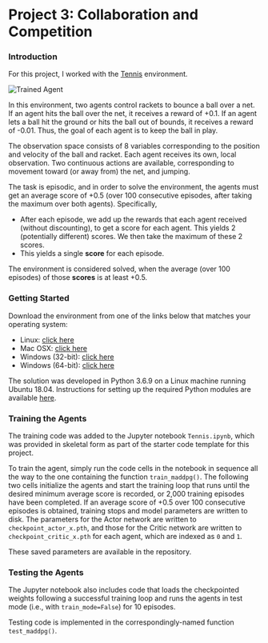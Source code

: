 [//]: # (Image References)

[image1]: https://user-images.githubusercontent.com/10624937/42135623-e770e354-7d12-11e8-998d-29fc74429ca2.gif "Trained Agent"


# Project 3: Collaboration and Competition

### Introduction

For this project, I worked with the [Tennis](https://github.com/Unity-Technologies/ml-agents/blob/master/docs/Learning-Environment-Examples.md#tennis) environment.

![Trained Agent][image1]

In this environment, two agents control rackets to bounce a ball over a net. If an agent hits the ball over the net, it receives a reward of +0.1.  If an agent lets a ball hit the ground or hits the ball out of bounds, it receives a reward of -0.01.  Thus, the goal of each agent is to keep the ball in play.

The observation space consists of 8 variables corresponding to the position and velocity of the ball and racket. Each agent receives its own, local observation.  Two continuous actions are available, corresponding to movement toward (or away from) the net, and jumping. 

The task is episodic, and in order to solve the environment, the agents must get an average score of +0.5 (over 100 consecutive episodes, after taking the maximum over both agents). Specifically,

- After each episode, we add up the rewards that each agent received (without discounting), to get a score for each agent. This yields 2 (potentially different) scores. We then take the maximum of these 2 scores.
- This yields a single **score** for each episode.

The environment is considered solved, when the average (over 100 episodes) of those **scores** is at least +0.5.

### Getting Started

Download the environment from one of the links below that matches your operating system:

* Linux: [click here](https://s3-us-west-1.amazonaws.com/udacity-drlnd/P3/Tennis/Tennis_Linux.zip)
* Mac OSX: [click here](https://s3-us-west-1.amazonaws.com/udacity-drlnd/P3/Tennis/Tennis.app.zip)
* Windows (32-bit): [click here](https://s3-us-west-1.amazonaws.com/udacity-drlnd/P3/Tennis/Tennis_Windows_x86.zip)
* Windows (64-bit): [click here](https://s3-us-west-1.amazonaws.com/udacity-drlnd/P3/Tennis/Tennis_Windows_x86_64.zip)

The solution was developed in Python 3.6.9 on a Linux machine running Ubuntu 18.04. Instructions for setting up the required Python modules are available [here](https://github.com/udacity/deep-reinforcement-learning#dependencies). 

### Training the Agents

The training code was added to the Jupyter notebook `Tennis.ipynb`, which was provided in skeletal form as part of the starter code template for this project.

To train the agent, simply run the code cells in the notebook in sequence all the way to the one containing the function `train_maddpg()`. The following two cells initialize the agents and start the training loop that runs until the desired minimum average score is recorded, or 2,000 training episodes have been completed. If an average score of +0.5 over 100 consecutive episodes is obtained, training stops and model parameters are written to disk. The parameters for the Actor network are written to `checkpoint_actor_x.pth`, and those for the Critic network are written to `checkpoint_critic_x.pth` for each agent, which are indexed as `0` and `1`.

These saved parameters are available in the repository.

### Testing the Agents

The Jupyter notebook also includes code that loads the checkpointed weights following a successful training loop and runs the agents in test mode (i.e., with `train_mode=False`) for 10 episodes.

Testing code is implemented in the correspondingly-named function `test_maddpg()`.